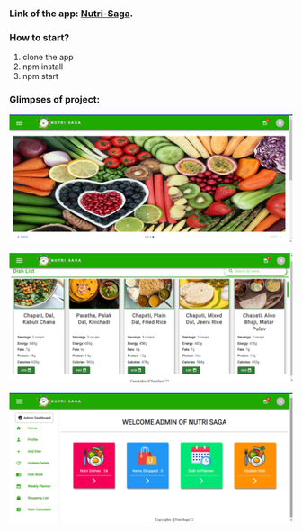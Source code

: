 ### Link of the app: [Nutri-Saga](https://nutri-saga.netlify.app/).
### How to start?
1. clone the app
2. npm install
3. npm start

### Glimpses of project:
<img src="./src/assets/one.png" />
<br>
<br>
<img src="./src/assets/two.png" />
<br>
<br>
<img src="./src/assets/three.png" />

